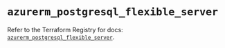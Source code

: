 # `azurerm_postgresql_flexible_server`

Refer to the Terraform Registry for docs: [`azurerm_postgresql_flexible_server`](https://registry.terraform.io/providers/hashicorp/azurerm/4.19.0/docs/resources/postgresql_flexible_server).
